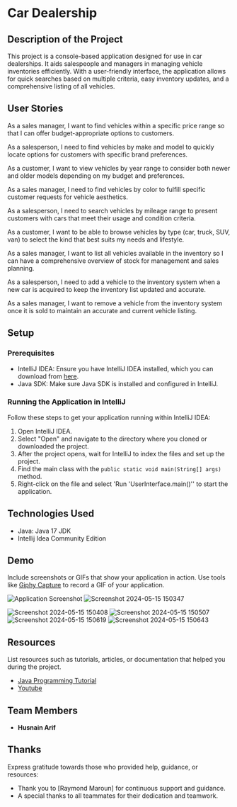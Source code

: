 # Car Dealership

## Description of the Project

This project is a console-based application designed for use in car dealerships. It aids salespeople and managers in managing vehicle inventories efficiently. With a user-friendly interface, the application allows for quick searches based on multiple criteria, easy inventory updates, and a comprehensive listing of all vehicles.





## User Stories


As a sales manager, I want to find vehicles within a specific price range so that I can offer budget-appropriate options to customers.

As a salesperson, I need to find vehicles by make and model to quickly locate options for customers with specific brand preferences.

As a customer, I want to view vehicles by year range to consider both newer and older models depending on my budget and preferences.

As a sales manager, I need to find vehicles by color to fulfill specific customer requests for vehicle aesthetics.

As a salesperson, I need to search vehicles by mileage range to present customers with cars that meet their usage and condition criteria.

As a customer, I want to be able to browse vehicles by type (car, truck, SUV, van) to select the kind that best suits my needs and lifestyle.

As a sales manager, I want to list all vehicles available in the inventory so I can have a comprehensive overview of stock for management and sales planning.

As a salesperson, I need to add a vehicle to the inventory system when a new car is acquired to keep the inventory list updated and accurate.

As a sales manager, I want to remove a vehicle from the inventory system once it is sold to maintain an accurate and current vehicle listing.
## Setup


### Prerequisites

- IntelliJ IDEA: Ensure you have IntelliJ IDEA installed, which you can download from [here](https://www.jetbrains.com/idea/download/).
- Java SDK: Make sure Java SDK is installed and configured in IntelliJ.

### Running the Application in IntelliJ

Follow these steps to get your application running within IntelliJ IDEA:

1. Open IntelliJ IDEA.
2. Select "Open" and navigate to the directory where you cloned or downloaded the project.
3. After the project opens, wait for IntelliJ to index the files and set up the project.
4. Find the main class with the `public static void main(String[] args)` method.
5. Right-click on the file and select 'Run 'UserInterface.main()'' to start the application.

## Technologies Used

- Java: Java 17 JDK
- Intellij Idea Community Edition

## Demo

Include screenshots or GIFs that show your application in action. Use tools like [Giphy Capture](https://giphy.com/apps/giphycapture) to record a GIF of your application.

![Application Screenshot](path/to/your/screenshot.png)
![Screenshot 2024-05-15 150347](https://github.com/HasnainArifYU/Car-Dealership/assets/166551521/373d8fd1-f695-4ffc-8f1c-caaf04b99a4f)

![Screenshot 2024-05-15 150408](https://github.com/HasnainArifYU/Car-Dealership/assets/166551521/47796784-2bba-4120-9337-4f900875b26a)
![Screenshot 2024-05-15 150507](https://github.com/HasnainArifYU/Car-Dealership/assets/166551521/94d1e4bc-4e95-49d7-ac49-e216b29e34c3)
![Screenshot 2024-05-15 150619](https://github.com/HasnainArifYU/Car-Dealership/assets/166551521/832c8c86-93c0-455b-b4b4-e87e05f61955)
![Screenshot 2024-05-15 150643](https://github.com/HasnainArifYU/Car-Dealership/assets/166551521/c18e3a02-147c-415e-959a-c91e4acfcad8)


## Resources

List resources such as tutorials, articles, or documentation that helped you during the project.

- [Java Programming Tutorial](https://www.w3schools.com)
- [Youtube](https://www.Youtube.com)

## Team Members

- **Husnain Arif**
  


## Thanks

Express gratitude towards those who provided help, guidance, or resources:

- Thank you to [Raymond Maroun] for continuous support and guidance.
- A special thanks to all teammates for their dedication and teamwork.
